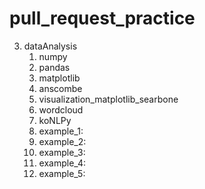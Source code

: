 # pull_request_practice


3. dataAnalysis
	1) numpy
	2) pandas
	3) matplotlib
	4) anscombe
	5) visualization_matplotlib_searbone
	6) wordcloud
	7) koNLPy
	8) example_1: 
	9) example_2:
	9) example_3:
	10) example_4:
	11) example_5: